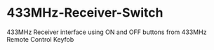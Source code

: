 # 433MHz-Receiver-Switch
433MHz Receiver interface using ON and OFF buttons from 433MHz Remote Control Keyfob
